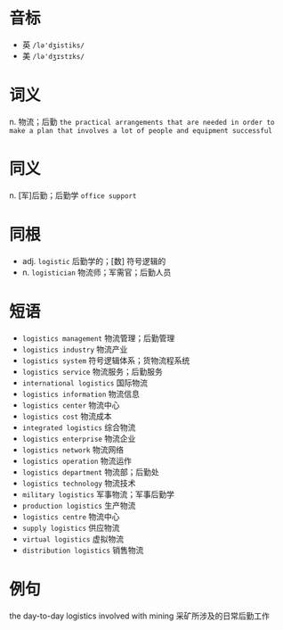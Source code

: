 # 音标

- 英 `/lə'dʒistiks/`
- 美 `/lə'dʒɪstɪks/`

# 词义

n. 物流；后勤
`the practical arrangements that are needed in order to make a plan that involves a lot of people and equipment successful`

# 同义

n. [军]后勤；后勤学
`office support`

# 同根

- adj. `logistic` 后勤学的；[数] 符号逻辑的
- n. `logistician` 物流师；军需官；后勤人员

# 短语

- `logistics management` 物流管理；后勤管理
- `logistics industry` 物流产业
- `logistics system` 符号逻辑体系；货物流程系统
- `logistics service` 物流服务；后勤服务
- `international logistics` 国际物流
- `logistics information` 物流信息
- `logistics center` 物流中心
- `logistics cost` 物流成本
- `integrated logistics` 综合物流
- `logistics enterprise` 物流企业
- `logistics network` 物流网络
- `logistics operation` 物流运作
- `logistics department` 物流部；后勤处
- `logistics technology` 物流技术
- `military logistics` 军事物流；军事后勤学
- `production logistics` 生产物流
- `logistics centre` 物流中心
- `supply logistics` 供应物流
- `virtual logistics` 虚拟物流
- `distribution logistics` 销售物流

# 例句

the day-to-day logistics involved with mining
采矿所涉及的日常后勤工作



